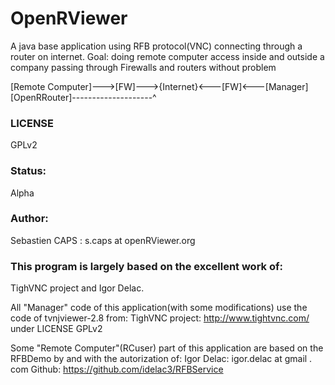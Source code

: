 # OpenRViewer

A java base application using RFB protocol(VNC) connecting through a router on internet.
Goal: doing remote computer access inside and outside a company passing through Firewalls and routers without problem


[Remote Computer]--->[FW]--->{Internet}<---[FW]<---[Manager]
 [OpenRRouter]--------------------^

### LICENSE

GPLv2

### Status:

Alpha

### Author:

Sebastien CAPS : s.caps at openRViewer.org

### This program is largely based on the excellent work of:
TighVNC project and Igor Delac.

All "Manager" code of this application(with some modifications) use the code of tvnjviewer-2.8 from:
TighVNC project: http://www.tightvnc.com/ under LICENSE GPLv2

Some "Remote Computer"(RCuser) part of this application are based on the RFBDemo by and with the autorization of: 
Igor Delac: igor.delac at gmail . com
Github: https://github.com/idelac3/RFBService
